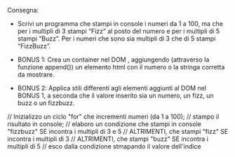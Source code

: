 Consegna:

* Scrivi un programma che stampi in console i numeri da 1 a 100, ma che per i multipli di 3 stampi “Fizz” al posto del numero e per i multipli di 5 stampi 
  “Buzz”. Per i numeri che sono sia multipli di 3 che di 5 stampi “FizzBuzz”.

* BONUS 1:
  Crea un container nel DOM , aggiungendo (attraverso la funzione append()) un elemento html con il numero o la stringa corretta da mostrare.
* BONUS 2:
  Applica stili differenti agli elementi aggiunti al DOM nel BONUS 1, a seconda che il valore inserito sia un numero, un fizz, un buzz o un fizzbuzz.

// Inizializzo un ciclo "for" che incrementi numeri (da 1 a 100);
// stampo il risultato in console;
// elaboro un condizione che stampi in console "fizzbuzz" SE incontra i multipli di 3 e 5
 // ALTRIMENTI, che stampi "fizz" SE incontra i multipli di 3 
  // ALTRIMENTI, che stampi "buzz" SE incontra i multipli di 5
// esco dalla condizione stmapando il valore dell'indice